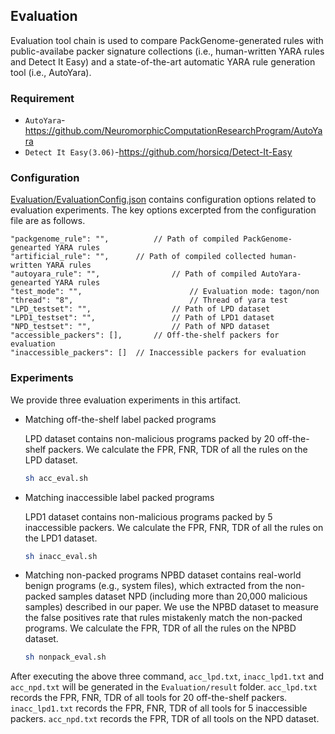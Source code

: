 ## Evaluation

Evaluation tool chain is used to compare PackGenome-generated rules with public-availabe packer signature collections (i.e., human-written YARA rules and Detect It Easy) and a state-of-the-art automatic YARA rule generation tool (i.e., AutoYara). 

### Requirement

- `AutoYara`-https://github.com/NeuromorphicComputationResearchProgram/AutoYara
- `Detect It Easy(3.06)`-https://github.com/horsicq/Detect-It-Easy

### Configuration

[Evaluation/EvaluationConfig.json](https://github.com/packgenome/PackGenome-Artifacts/blob/main/Evaluation/configs/EvaluationConfig.json) contains configuration options related to evaluation experiments. The key options excerpted from the configuration file are as follows.

```
"packgenome_rule": "", 			// Path of compiled PackGenome-genearted YARA rules
"artificial_rule": "",    	// Path of compiled collected human-written YARA rules
"autoyara_rule": "",				// Path of compiled AutoYara-genearted YARA rules
"test_mode": "",						// Evaluation mode: tagon/non
"thread": "8",							// Thread of yara test
"LPD_testset": "",					// Path of LPD dataset
"LPD1_testset": "",					// Path of LPD1 dataset
"NPD_testset": "",					// Path of NPD dataset
"accessible_packers": [],		// Off-the-shelf packers for evaluation 
"inaccessible_packers": []	// Inaccessible packers for evaluation 
```

### Experiments

We provide three evaluation experiments in this artifact.

- Matching off-the-shelf label packed programs

  LPD dataset contains non-malicious programs packed by 20 off-the-shelf packers. We calculate the FPR, FNR, TDR of all the rules on the LPD dataset.

  ```sh
  sh acc_eval.sh
  ```

- Matching inaccessible label packed programs

  LPD1 dataset contains non-malicious programs packed by 5 inaccessible packers. We calculate the FPR, FNR, TDR of all the rules on the LPD1 dataset.

  ```sh
  sh inacc_eval.sh

- Matching non-packed programs
  NPBD dataset contains real-world benign programs (e.g., system files), which extracted from the non-packed samples dataset NPD (including more than 20,000 malicious samples) described in our paper. We use the NPBD dataset to measure the false positives rate that rules mistakenly match the non-packed programs. We calculate the FPR, TDR of all the rules on the NPBD dataset.

  ```sh
  sh nonpack_eval.sh
  ```

After executing the above three command, `acc_lpd.txt`, `inacc_lpd1.txt` and `acc_npd.txt` will be generated in the `Evaluation/result` folder. `acc_lpd.txt` records the FPR, FNR, TDR of all tools for 20 off-the-shelf packers. `inacc_lpd1.txt` records the FPR, FNR, TDR of all tools for 5 inaccessible packers. `acc_npd.txt` records the FPR, TDR of all tools on the NPD dataset.

